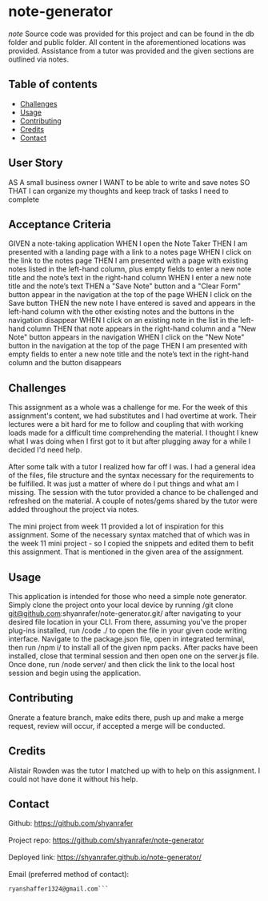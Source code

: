# note-generator

*note* Source code was provided for this project and can be found in the db folder and public folder. All content in the aforementioned locations was provided. Assistance from a tutor was provided and the given sections are outlined via notes. 

## Table of contents
- [Challenges](#challenges)
- [Usage](#usage)
- [Contributing](#contributing)
- [Credits](#credits)
- [Contact](#contact)

## User Story

AS A small business owner
I WANT to be able to write and save notes
SO THAT I can organize my thoughts and keep track of tasks I need to complete

## Acceptance Criteria

GIVEN a note-taking application
WHEN I open the Note Taker
THEN I am presented with a landing page with a link to a notes page
WHEN I click on the link to the notes page
THEN I am presented with a page with existing notes listed in the left-hand column, plus empty fields to enter a new note title and the note’s text in the right-hand column
WHEN I enter a new note title and the note’s text
THEN a "Save Note" button and a "Clear Form" button appear in the navigation at the top of the page
WHEN I click on the Save button
THEN the new note I have entered is saved and appears in the left-hand column with the other existing notes and the buttons in the navigation disappear
WHEN I click on an existing note in the list in the left-hand column
THEN that note appears in the right-hand column and a "New Note" button appears in the navigation
WHEN I click on the "New Note" button in the navigation at the top of the page
THEN I am presented with empty fields to enter a new note title and the note’s text in the right-hand column and the button disappears

## Challenges 
This assignment as a whole was a challenge for me. For the week of this assignment's content, we had substitutes and I had overtime at work. Their lectures were a bit hard for me to follow and coupling that with working loads made for a difficult time comprehending the material. I thought I knew what I was doing when I first got to it but after plugging away for a while I decided I'd need help.
<br/><br/>
After some talk with a tutor I realized how far off I was. I had a general idea of the files, file structure and the syntax necessary for the requirements to be fulfilled. It was just a matter of where do I put things and what am I missing. The session with the tutor provided a chance to be challenged and refreshed on the material. A couple of notes/gems shared by the tutor were added throughout the project via notes. 
<br/><br/>
The mini project from week 11 provided a lot of inspiration for this assignment. Some of the necessary syntax matched that of which was in the week 11 mini project - so I copied the snippets and edited them to befit this assignment. That is mentioned in the given area of the assignment. 

## Usage 
This application is intended for those who need a simple note generator. Simply clone the project onto your local device by running /git clone git@github.com:shyanrafer/note-generator.git/ after navigating to your desired file location in your CLI. From there, assuming you've the proper plug-ins installed, run /code ./ to open the file in your given code writing interface. Navigate to the package.json file, open in integrated terminal, then run /npm i/ to install all of the given npm packs. After packs have been installed, close that terminal session and then open one on the server.js file. Once done, run /node server/ and then click the link to the local host session and begin using the application. 

## Contributing
Gnerate a feature branch, make edits there, push up and make a merge request, review will occur, if accepted a merge will be conducted. 

## Credits
Alistair Rowden was the tutor I matched up with to help on this assignment. I could not have done it without his help. 

## Contact
Github: https://github.com/shyanrafer
<br/><br/>
Project repo: https://github.com/shyanrafer/note-generator
<br/><br/>
Deployed link: https://shyanrafer.github.io/note-generator/
<br/><br/>
Email (preferred method of contact): 
```md
ryanshaffer1324@gmail.com```
